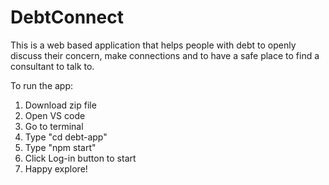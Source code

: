# DebtConnect
This is a web based application that helps people with debt to openly discuss their concern, make connections and to have a safe place to find a consultant to talk to.

To run the app:
1. Download zip file
2. Open VS code
3. Go to terminal
4. Type "cd debt-app"
5. Type "npm start"
6. Click Log-in button to start
7. Happy explore!
   
